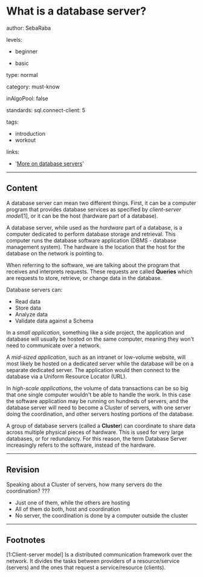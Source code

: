 # What is a database server?
author: SebaRaba

levels:

  - beginner

  - basic

type: normal

category: must-know

inAlgoPool: false


standards:
  sql.connect-client: 5

tags:
  - introduction
  - workout


links:

  - '[More on database servers](http://ecomputernotes.com/fundamental/what-is-a-database/what-is-a-database-server)'

---
## Content

A database server can mean two different things. First, it can be a computer program that provides database services as specified by *client-server model*[1], or it can be the host (hardware part of a database).

A database server, while used as the *hardware* part of a database, is a computer dedicated to perform database storage and retrieval. This computer runs the database software  application (DBMS - database management system). The hardware is the location that the host for the database on the network is pointing to.

When referring to the software, we are talking about the program that receives and interprets requests. These requests are called **Queries** which are requests to store, retrieve, or change data in the database.

Database servers can:
- Read data
- Store data
- Analyze data
- Validate data against a Schema

In a *small application*, something like a side project, the application and database will usually be hosted on the same computer, meaning they won't need to communicate over a network.

A *mid-sized application*, such as an intranet or low-volume website, will most likely be hosted on a dedicated server while the database will be on a separate dedicated server. The application would then connect to the database via a Uniform Resource Locator (URL).

In *high-scale applications*, the volume of data transactions can be so big that one single computer wouldn't be able to handle the work. In this case the software application may be running on hundreds of servers, and the database server will need to become a Cluster of servers, with one server doing the coordination, and other servers hosting portions of the database.

A group of database servers (called a **Cluster**) can coordinate to share data across multiple physical pieces of hardware. This is used for very large databases, or for redundancy. For this reason, the term Database Server increasingly refers to the software, instead of the hardware.


---
## Revision

Speaking about a Cluster of servers, how many servers do the coordination?
???

* Just one of them, while the others are hosting
* All of them do both, host and coordination
* No server, the coordination is done by a computer outside the cluster

---
## Footnotes

[1:Client-server model]
Is a distributed communication framework over the network. It divides the tasks between providers of a resource/service (servers) and the ones that request a service/resource (clients).